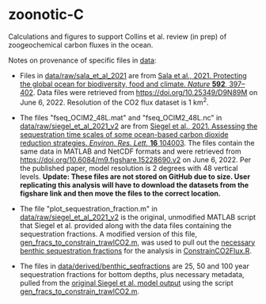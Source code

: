 # zoonotic-C
Calculations and figures to support Collins et al. review (in prep) of zoogeochemical carbon fluxes in the ocean. 

Notes on provenance of specific files in [data](data/):

* Files in [data/raw/sala_et_al_2021](data/raw/sala_et_al_2021) are from [Sala et al., 2021. Protecting the global ocean for biodiversity, food and climate. *Nature* **592**, 397–402](https://doi.org/10.1038/s41586-021-03371-z). Data files were retrieved from https://doi.org/10.25349/D9N89M on June 6, 2022. Resolution of the CO2 flux dataset is 1 km<sup>2</sup>.

* The files "fseq_OCIM2_48L.mat" and "fseq_OCIM2_48L.nc" in [data/raw/siegel_et_al_2021_v2](data/raw/siegel_et_al_2021_v2) are from [Siegel et al., 2021. Assessing the sequestration time scales of some ocean-based carbon dioxide reduction strategies. *Environ. Res. Lett.* **16** 104003](https://iopscience.iop.org/article/10.1088/1748-9326/ac0be0#erlac0be0s5). The files contain the same data in MATLAB and NetCDF formats and were retrieved from https://doi.org/10.6084/m9.figshare.15228690.v2 on June 6, 2022. Per the published paper, model resolution is 2 degrees with 48 vertical levels. **Update: These files are not stored on GitHub due to size. User replicating this analysis will have to download the datasets from the figshare link and then move the files to the correct location.**

* The file "plot_sequestration_fraction.m" in [data/raw/siegel_et_al_2021_v2](data/raw/siegel_et_al_2021_v2) is the original, unmodified MATLAB script that Siegel et al. provided along with the data files containing the sequestration fractions. A modified version of this file, [gen_fracs_to_constrain_trawlCO2.m](gen_fracs_to_constrain_trawlCO2.m), was used to pull out the [necessary benthic sequestration fractions](data/derived/benthic_seqfractions) for the analysis in [ConstrainCO2Flux.R](ConstrainCO2Flux.R).

* The files in [data/derived/benthic_seqfractions](data/derived/benthic_seqfractions) are 25, 50 and 100 year sequestration fractions for bottom depths, plus necessary metadata, pulled from the [original Siegel et al. model output](data/raw/siegel_et_al_2021_v2) using the script [gen_fracs_to_constrain_trawlCO2.m](gen_fracs_to_constrain_trawlCO2.m).
